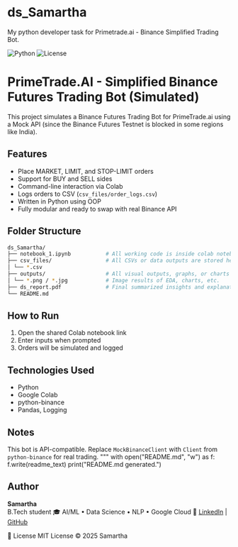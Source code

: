 # ds_Samartha
My python developer task for Primetrade.ai - Binance Simplified Trading Bot.

![Python](https://img.shields.io/badge/python-3.9-blue.svg)
![License](https://img.shields.io/badge/license-MIT-green.svg)

# PrimeTrade.AI - Simplified Binance Futures Trading Bot (Simulated)

This project simulates a Binance Futures Trading Bot for PrimeTrade.ai using a Mock API (since the Binance Futures Testnet is blocked in some regions like India).

## Features
- Place MARKET, LIMIT, and STOP-LIMIT orders
- Support for BUY and SELL sides
- Command-line interaction via Colab
- Logs orders to CSV (`csv_files/order_logs.csv`)
- Written in Python using OOP
- Fully modular and ready to swap with real Binance API

## Folder Structure

```bash 
ds_Samartha/
├── notebook_1.ipynb           # All working code is inside colab notebook
├── csv_files/                 # All CSVs or data outputs are stored here.
│ └── *.csv                    
├── outputs/                   # All visual outputs, graphs, or charts are here.
│ └── *.png / *.jpg            # Image results of EDA, charts, etc.
├── ds_report.pdf              # Final summarized insights and explanations.
└── README.md 
```

## How to Run
1. Open the shared Colab notebook link
2. Enter inputs when prompted
3. Orders will be simulated and logged

## Technologies Used
- Python
- Google Colab
- python-binance
- Pandas, Logging

## Notes
 This bot is API-compatible. Replace `MockBinanceClient` with `Client` from `python-binance` for real trading.
"""
with open("README.md", "w") as f:
    f.write(readme_text)
print("README.md generated.")


## Author

**Samartha**  
B.Tech student 
🎓 AI/ML • Data Science •  NLP • Google Cloud 
🔗 [LinkedIn](https://www.linkedin.com/in/samartha-b0154a293) | [GitHub](https://github.com/Samartha21BRS1698)

📝 License
 MIT License © 2025 Samartha
